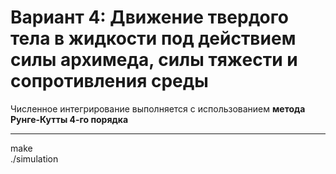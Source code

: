 # Вариант 4: Движение твердого тела в жидкости под действием силы архимеда, силы тяжести и сопротивления среды
Численное интегрирование выполняется с использованием **метода Рунге-Кутты 4-го порядка**

---
make  
./simulation
